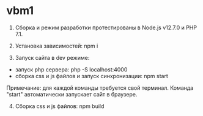 # vbm1

1. Сборка и режим разработки протестированы в Node.js v12.7.0 и PHP 7.1.

2. Установка зависимостей: npm i

3. Запуск сайта в dev режиме:
-  запуск php сервера: php -S localhost:4000
-  сборка css и js файлов и запуск синхронизации: npm start

Примечание: для каждой команды требуется свой терминал.
Команда "start" автоматически запускает сайт в браузере.

4. Сборка css и js файлов: npm build
